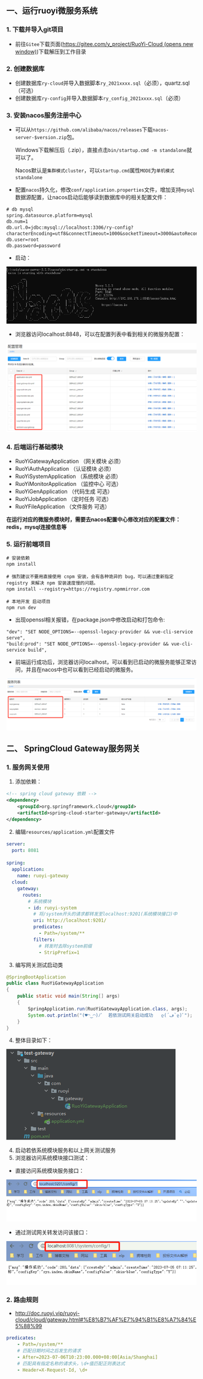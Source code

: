 ## 一、运行ruoyi微服务系统

### 1. 下载并导入git项目

- 前往`Gitee`下载页面([https://gitee.com/y_project/RuoYi-Cloud (opens new window)](https://gitee.com/y_project/RuoYi-Cloud))下载解压到工作目录

### 2. 创建数据库

- 创建数据库`ry-cloud`并导入数据脚本`ry_2021xxxx.sql`（必须），quartz.sql（可选）
- 创建数据库`ry-config`并导入数据脚本`ry_config_2021xxxx.sql`（必须）

### 3. 安装nacos服务注册中心

- 可以从`https://github.com/alibaba/nacos/releases`下载`nacos-server-$version.zip`包。

  Windows下载解压后（.zip），直接点击`bin/startup.cmd -m standalone`就可以了。

  Nacos默认是`集群模式cluster`，可以`startup.cmd`属性`MODE`为`单机模式standalone`

- 配置`nacos`持久化，修改`conf/application.properties`文件，增加支持`mysql`数据源配置，让nacos启动后能够读到数据库中的相关配置文件：

```shell
# db mysql
spring.datasource.platform=mysql
db.num=1
db.url.0=jdbc:mysql://localhost:3306/ry-config?characterEncoding=utf8&connectTimeout=1000&socketTimeout=3000&autoReconnect=true&useUnicode=true&useSSL=false&serverTimezone=UTC
db.user=root
db.password=password
```

- 启动：

![image-20230705163746239](README.assets/image-20230705163746239.png)

- 浏览器访问localhost:8848，可以在配置列表中看到相关的微服务配置：

<img src="README.assets/image-20230705164142472.png" alt="image-20230705164142472" style="zoom:80%;" />

### 4. 后端运行基础模块

- RuoYiGatewayApplication （网关模块 必须）
- RuoYiAuthApplication （认证模块 必须）
- RuoYiSystemApplication （系统模块 必须）
- RuoYiMonitorApplication （监控中心 可选）
- RuoYiGenApplication （代码生成 可选）
- RuoYiJobApplication （定时任务 可选）
- RuoYFileApplication （文件服务 可选）

**在运行对应的微服务模块时，需要去nacos配置中心修改对应的配置文件：redis，mysql连接信息等**

### 5. 运行前端项目

```shell
# 安装依赖
npm install

# 强烈建议不要用直接使用 cnpm 安装，会有各种诡异的 bug，可以通过重新指定 registry 来解决 npm 安装速度慢的问题。
npm install --registry=https://registry.npmmirror.com

# 本地开发 启动项目
npm run dev
```

- 出现openssl相关报错，在package.json中修改启动和打包命令:

```shell
"dev": "SET NODE_OPTIONS=--openssl-legacy-provider && vue-cli-service serve",
"build:prod": "SET NODE_OPTIONS=--openssl-legacy-provider && vue-cli-service build",
```

- 前端运行成功后，浏览器访问localhost，可以看到已启动的微服务能够正常访问，并且在nacos中也可以看到已经启动的微服务。

![image-20230705164925401](README.assets/image-20230705164925401.png)

## 二、 SpringCloud Gateway服务网关

### 1. 服务网关使用

1. 添加依赖：

```xml
<!-- spring cloud gateway 依赖 -->
<dependency>
	<groupId>org.springframework.cloud</groupId>
	<artifactId>spring-cloud-starter-gateway</artifactId>
</dependency>
```

2. 编辑`resources/application.yml`配置文件

```yml
server:
  port: 8081

spring: 
  application:
    name: ruoyi-gateway
  cloud:
    gateway:
      routes:
        # 系统模块
        - id: ruoyi-system
          # 将/system开头的请求都转发至localhost:9201(系统模块接口)中
          uri: http://localhost:9201/  
          predicates:
            - Path=/system/**
          filters:
            # 转发时去除system前缀
            - StripPrefix=1
```

3. 编写网关测试启动类

```java
@SpringBootApplication
public class RuoYiGatewayApplication
{
    public static void main(String[] args)
    {
        SpringApplication.run(RuoYiGatewayApplication.class, args);
        System.out.println("(♥◠‿◠)ﾉﾞ  若依测试网关启动成功   ლ(´ڡ`ლ)ﾞ");
    }
}
```

4. 整体目录如下：

![image-20230706100428282](RuoYi-Cloud笔记.assets/image-20230706100428282.png)

4. 启动若依系统模块服务和以上网关测试服务
5. 浏览器访问系统模块接口测试：

- 直接访问系统模块服务接口：

![image-20230706100524191](RuoYi-Cloud笔记.assets/image-20230706100524191.png)

- 通过测试网关转发访问该接口：

![image-20230706100606246](RuoYi-Cloud笔记.assets/image-20230706100606246.png)

### 2. 路由规则

- http://doc.ruoyi.vip/ruoyi-cloud/cloud/gateway.html#%E8%B7%AF%E7%94%B1%E8%A7%84%E5%88%99

```yml
predicates:
    - Path=/system/**
    # 匹配日期时间之后发生的请求
    - After=2023-07-06T10:23:00.000+08:00[Asia/Shanghai]
    # 匹配具有指定名称的请求头，\d+值匹配正则表达式
    - Header=X-Request-Id, \d+
```

